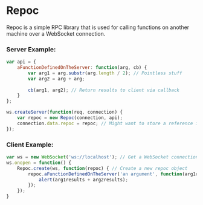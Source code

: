 Repoc
=====

Repoc is a simple RPC library that is used for calling functions on another machine over a WebSocket connection.

### Server Example:
```javascript
var api = {
	aFunctionDefinedOnTheServer: function(arg, cb) {
		var arg1 = arg.substr(arg.length / 2); // Pointless stuff
		var arg2 = arg + arg;
		
		cb(arg1, arg2); // Return results to client via callback
	}
};

ws.createServer(function(req, connection) {
	var repoc = new Repoc(connection, api);
	connection.data.repoc = repoc; // Might want to store a reference in case we need the same one later
});
```

### Client Example:
```javascript
var ws = new WebSocket('ws://localhost'); // Get a WebSocket connection
ws.onopen = function() {
	Repoc.create(ws, function(repoc) { // Create a new repoc object
		repoc.aFunctionDefinedOnTheServer('an argument', function(arg1results, arg2results) {
			alert(arg1results + arg2results);
		});
	});
}
```